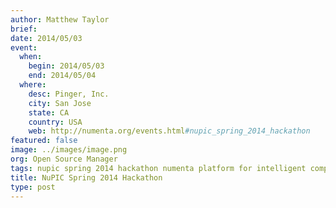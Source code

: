 ```yaml
---
author: Matthew Taylor
brief:
date: 2014/05/03
event:
  when:
    begin: 2014/05/03
    end: 2014/05/04
  where:
    desc: Pinger, Inc.
    city: San Jose
    state: CA
    country: USA
    web: http://numenta.org/events.html#nupic_spring_2014_hackathon
featured: false
image: ../images/image.png
org: Open Source Manager
tags: nupic spring 2014 hackathon numenta platform for intelligent computing open source
title: NuPIC Spring 2014 Hackathon
type: post
---
```

